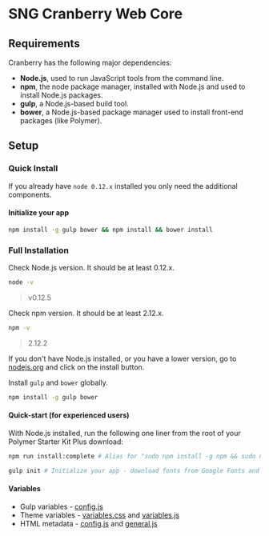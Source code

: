# SNG Cranberry Web Core


## Requirements

Cranberry has the following major dependencies:

* **Node.js**, used to run JavaScript tools from the command line.
* **npm**, the node package manager, installed with Node.js and used to install Node.js packages.
* **gulp**, a Node.js-based build tool.
* **bower**, a Node.js-based package manager used to install front-end packages (like Polymer).


## Setup

### Quick Install

If you already have `node 0.12.x` installed you only need the additional components.

#### Initialize your app

```sh
npm install -g gulp bower && npm install && bower install
```


### Full Installation

Check Node.js version. It should be at least 0.12.x.

```sh
node -v
```
> v0.12.5


Check npm version. It should be at least 2.12.x.

```sh
npm -v
```
> 2.12.2

If you don't have Node.js installed, or you have a lower version, go to [nodejs.org](https://nodejs.org) and click on the install button.



Install `gulp` and `bower` globally.

 ```sh
 npm install -g gulp bower
 ```

#### Quick-start (for experienced users)

With Node.js installed, run the following one liner from the root of your Polymer Starter Kit Plus download:

```sh
npm run install:complete # Alias for "sudo npm install -g npm && sudo npm install -g bower gulp && npm install && bower install"

gulp init # Initialize your app - download fonts from Google Fonts and analytics.js
```


#### Variables

- Gulp variables -  [config.js](https://github.com/seiops/cranberry/blob/master/config.js)
- Theme variables -  [variables.css](https://github.com/seiops/cranberry/blob/master/app/themes/default-theme/variables.css) and [variables.js](https://github.com/seiops/cranberry/blob/master/app/themes/default-theme/variables.js)
- HTML metadata -  [config.js](https://github.com/seiops/cranberry/blob/master/app/metadata/config.js) and [general.js](https://github.com/seiops/cranberry/blob/master/app/metadata/general.js)
